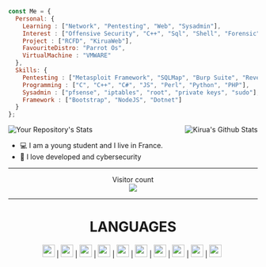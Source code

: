 ```js
const Me = {
  Personal: {
    Learning : ["Network", "Pentesting", "Web", "Sysadmin"],
    Interest : ["Offensive Security", "C++", "Sql", "Shell", "Forensic"],
    Project : ["RCFD", "KiruaWeb"],
    FavouriteDistro: "Parrot Os",
    VirtualMachine : "VMWARE"
  },
  Skills: {
    Pentesting : ["Metasploit Framework", "SQLMap", "Burp Suite", "Reverse shells", "gobuster" , "and more ..."],
    Programming : ["C", "C++", "C#", "JS", "Perl", "Python", "PHP"],
    Sysadmin : ["pfsense", "iptables", "root", "private keys", "sudo"],
    Framework : ["Bootstrap", "NodeJS", "Dotnet"]
  }
};
````

<img align="right" alt="Kirua's Github Stats" src="https://github-readme-stats.vercel.app/api?username=NINJANTHO&theme=tokyonight&show_icons=true&hide_border=true" />

![Your Repository's Stats](https://github-readme-stats.vercel.app/api/top-langs/?username=apoow3b&theme=tokyonight)
- 💻 I am a young student and I live in France.
- 🔩 I love developed and cybersecurity

---

<p align="center"> 
  Visitor count<br>
  <img src="https://profile-counter.glitch.me/khddev/count.svg" />
</p>

---

<h1 align="center">LANGUAGES</h1>

<p align="center"> 
  <code><img height="25" src="https://raw.githubusercontent.com/github/explore/80688e429a7d4ef2fca1e82350fe8e3517d3494d/topics/javascript/javascript.png"></code>&nbsp;|
	<code><img height="25" src="https://upload.wikimedia.org/wikipedia/commons/1/18/ISO_C%2B%2B_Logo.svg"></code>&nbsp;|
	<code><img height="25" src="https://raw.githubusercontent.com/github/explore/80688e429a7d4ef2fca1e82350fe8e3517d3494d/topics/sql/sql.png"></code>&nbsp;|
	<code><img height="25"
src="https://raw.githubusercontent.com/github/explore/80688e429a7d4ef2fca1e82350fe8e3517d3494d/topics/php/php.png"></code>&nbsp;|
	<code><img height="25"
src="https://raw.githubusercontent.com/github/explore/80688e429a7d4ef2fca1e82350fe8e3517d3494d/topics/lua/lua.png"></code>&nbsp;|
	<code><img height="25"
src="https://raw.githubusercontent.com/github/explore/80688e429a7d4ef2fca1e82350fe8e3517d3494d/topics/html/html.png"></code>&nbsp;|
	<code><img height="25" src="https://raw.githubusercontent.com/github/explore/80688e429a7d4ef2fca1e82350fe8e3517d3494d/topics/css/css.png"></code>&nbsp;|
	<code><img height="25" src="https://raw.githubusercontent.com/github/explore/80688e429a7d4ef2fca1e82350fe8e3517d3494d/topics/python/python.png"></code>&nbsp;|
	<code><img height="25"	 src="https://raw.githubusercontent.com/github/explore/80688e429a7d4ef2fca1e82350fe8e3517d3494d/topics/csharp/csharp.png"></code>&nbsp;|
	<code><img height="25" src="https://raw.githubusercontent.com/github/explore/80688e429a7d4ef2fca1e82350fe8e3517d3494d/topics/nodejs/nodejs.png"></code>&nbsp;
</p>
